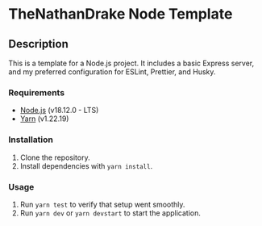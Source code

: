 # TheNathanDrake Node Template

## Description

This is a template for a Node.js project. It includes a basic Express server, and my preferred configuration for ESLint, Prettier, and Husky.

### Requirements

- [Node.js](https://nodejs.org/en/) (v18.12.0 - LTS)
- [Yarn](https://classic.yarnpkg.com/en/docs/install/#windows-stable) (v1.22.19)

### Installation

1. Clone the repository.
2. Install dependencies with `yarn install`.

### Usage

1. Run `yarn test` to verify that setup went smoothly.
2. Run `yarn dev` or `yarn devstart` to start the application.
